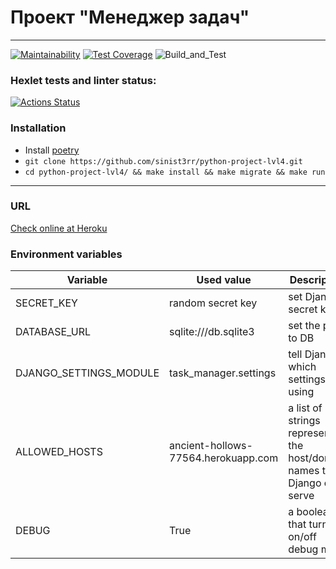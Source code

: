 # Проект "Менеджер задач"

---
[![Maintainability](https://api.codeclimate.com/v1/badges/7f9a540e7cf3fd7c2efd/maintainability)](https://codeclimate.com/github/sinist3rr/python-project-lvl4/maintainability)
[![Test Coverage](https://api.codeclimate.com/v1/badges/7f9a540e7cf3fd7c2efd/test_coverage)](https://codeclimate.com/github/sinist3rr/python-project-lvl4/test_coverage)
![Build_and_Test](https://github.com/sinist3rr/python-project-lvl4/workflows/build%20&%20test/badge.svg)

### Hexlet tests and linter status:
[![Actions Status](https://github.com/sinist3rr/python-project-lvl4/workflows/hexlet-check/badge.svg)](https://github.com/sinist3rr/python-project-lvl4/actions)

### Installation
* Install [poetry](https://python-poetry.org/docs/#installation)
* ```git clone https://github.com/sinist3rr/python-project-lvl4.git```
* ```cd python-project-lvl4/ && make install && make migrate && make run```
***

### URL

[Check online at Heroku](https://ancient-hollows-77564.herokuapp.com/)


### Environment variables

| Variable               | Used value                          | Description                                                                |
|------------------------|-------------------------------------|----------------------------------------------------------------------------|
| SECRET_KEY             | random secret key                   | set Django secret key                                                      |
| DATABASE_URL           | sqlite:///db.sqlite3                | set the path to DB                                                         |
| DJANGO_SETTINGS_MODULE | task_manager.settings               | tell Django which settings is using                                        |
| ALLOWED_HOSTS          | ancient-hollows-77564.herokuapp.com | a list of strings representing the host/domain names that Django can serve |
| DEBUG                  | True                                | a boolean that turns on/off debug mode                                     |

